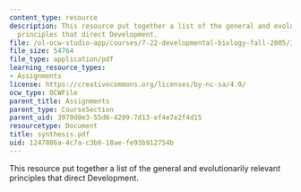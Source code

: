 ```yaml
---
content_type: resource
description: This resource put together a list of the general and evolutionarily relevant
  principles that direct Development.
file: /ol-ocw-studio-app/courses/7-22-developmental-biology-fall-2005/1247886a4c7ac3b018aefe93b912754b_synthesis.pdf
file_size: 54764
file_type: application/pdf
learning_resource_types:
- Assignments
license: https://creativecommons.org/licenses/by-nc-sa/4.0/
ocw_type: OCWFile
parent_title: Assignments
parent_type: CourseSection
parent_uid: 3970d0e3-55d6-4209-7d13-ef4e7e2f4d15
resourcetype: Document
title: synthesis.pdf
uid: 1247886a-4c7a-c3b0-18ae-fe93b912754b
---
```

This resource put together a list of the general and evolutionarily relevant principles that direct Development.